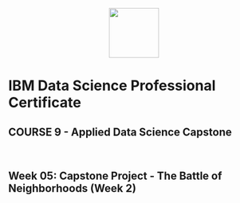 <p align="center">
  <a href="https://www.coursera.org/specializations/ibm-data-science-professional-certificate"><img src = "https://d3njjcbhbojbot.cloudfront.net/api/utilities/v1/imageproxy/https://d15cw65ipctsrr.cloudfront.net/ed/4131809fe511e8937a7926bc59e37f/Professional-Certificate---Data-Science---600x600---Blu-Text.png?auto=format%2Ccompress&dpr=2&w=150&h=150&fit=fill&bg=FFF" width = 100></a>
</p>

# IBM Data Science Professional Certificate
## COURSE 9 - Applied Data Science Capstone
</p><br></p>

## Week 05: Capstone Project - The Battle of Neighborhoods (Week 2)
